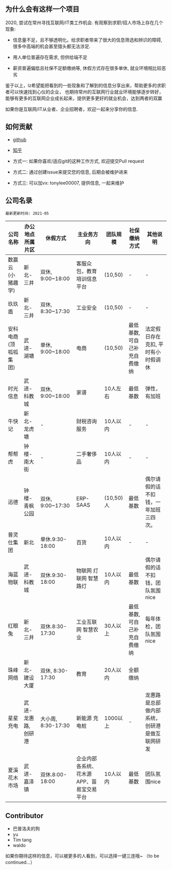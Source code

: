 ## 为什么会有这样一个项目
2020, 尝试在常州寻找互联网/IT类工作机会. 有观察到求职/招人市场上存在几个现象:

- 信息量不足，且不够透明化。给求职者带来了很大的信息筛选和辨识的障碍, 很多中高端的机会甚至猎头都无法涉足.

- 用人单位普遍存在需求, 但供给端不足

- 薪资普遍偏低且社保不足额缴纳等, 休假方式存在很多单休, 就业环境相比较恶劣

鉴于以上，lz希望能把看到的一些现象和了解到的信息分享出来，帮助更多的求职者可以快速找到心仪的企业，
也期待常州的互联网行业就业环境能够逐步转好，能够有更多的互联网企业成长起来，提供更多更好的就业机会，达到两者的双赢

如果你是互联网/IT从业者、企业招聘者，欢迎一起来分享你的信息.


## 如何贡献
- [github](https://github.com/tonylee0329/cz_companies)
- [知乎](https://zhuanlan.zhihu.com/p/341488162)

- 方式一: 如果你喜欢/适应git的这种工作方式, 欢迎提交Pull request
- 方式二: 通过创建issue来提交您的信息, 后期会被维护进来
- 方式三: 可以加vx: tonylee00007, 提供信息, 一起来维护

## 公司名录
```
最新更新时间: 2021-05
```
|公司名称|办公地点所属片区|休假方式|主业务方向|团队规模|社保缴纳方式|其他说明|
|-|-|-|-|-|-|-|
|数赢云(小猪趣学)|新北-三井|双休, 9:00~18:00|客服众包，教育培训信息平台|(10,50)|-|-|
|玖玖盾|新北-三井|双休, 8:30~17:30|工业安全|(10,50)|-|-|
|安科电商(顶呱呱集团)|武进-湖塘|单休, 9:00~18:00|电商|(10,50)|最低基数,可自己补充自费缴纳|法定假日存在克扣, 平时有小时假调休|
|时光信息|武进-科教城|双休, 9:00~18:00|家谱|10人左右|最低基数|弹性，有加班|
|牛快记|新北-龙虎塘|-|财税咨询服务|10人以内|-|-|
|帮帮虎|钟楼-南大街|-|二手奢侈品|10人以内|-|-|
|迅德|钟楼-青枫公园|双休, 9:00~17:30|ERP-SAAS|(10,50)人|最低基数|偶尔请假的话不扣钱，一年加班三四次。|
|普灵仕集团|新北|单休.9:30-18:00|百货|10人以内|-|-|
|海蓝物联|武进-科教城|双休.9:30-18:00|物联网 灯联网 智慧路灯|10人以内|最低基数|偶尔请假的话不扣钱，团队氛围nice|
|红眼兔|新北-三井|双休.8:30-17:30|工业互联网 智慧农业|30人以上|最低基数,可自己补充自费缴纳|每年体检，团队氛围nice|
|珠峰网络|新北-建设大厦|双休, 8:30-17:30|教育|20人以内|全额缴纳||
|星星充电|武进-龙惠路,创研港|大小周, 8:30-17:30|新能源 充电桩|1000以上|-|龙惠路是总部做内部系统，创研港是做互联网研发|
|夏溪花木市场|武进-嘉泽镇|双休.8:00-18:00|企业内部各系统、花木源APP、苗易宝交易平台|10人以内|最低基数|团队氛围nice|



## Contributor

- 巴普洛夫的狗
- yu
- Tim tang
- waldo


如果你期待这样的信息，可以被更多的人看到，可以选择一键三连哦~
（to be continued...）


